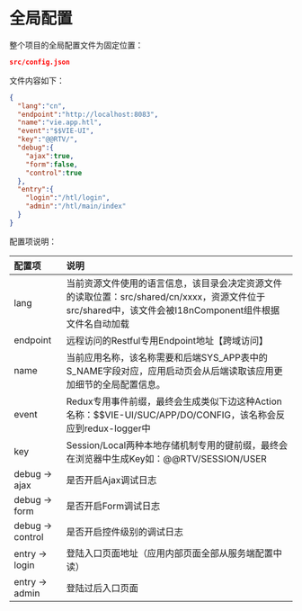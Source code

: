 # 全局配置

整个项目的全局配置文件为固定位置：

```json
src/config.json
```

文件内容如下：

```json
{
  "lang":"cn",
  "endpoint":"http://localhost:8083",
  "name":"vie.app.htl",
  "event":"$$VIE-UI",
  "key":"@@RTV/",
  "debug":{
    "ajax":true,
    "form":false,
    "control":true
  },
  "entry":{
    "login":"/htl/login",
    "admin":"/htl/main/index"
  }
}
```

配置项说明：

| 配置项 | 说明 |
| :--- | :--- |
| lang | 当前资源文件使用的语言信息，该目录会决定资源文件的读取位置：src/shared/cn/xxxx，资源文件位于src/shared中，该文件会被I18nComponent组件根据文件名自动加载 |
| endpoint | 远程访问的Restful专用Endpoint地址【跨域访问】 |
| name | 当前应用名称，该名称需要和后端SYS\_APP表中的S\_NAME字段对应，应用启动页会从后端读取该应用更加细节的全局配置信息。 |
| event | Redux专用事件前缀，最终会生成类似下边这种Action名称：$$VIE-UI/SUC/APP/DO/CONFIG，该名称会反应到redux-logger中 |
| key | Session/Local两种本地存储机制专用的键前缀，最终会在浏览器中生成Key如：@@RTV/SESSION/USER |
| debug -&gt; ajax | 是否开启Ajax调试日志 |
| debug -&gt; form | 是否开启Form调试日志 |
| debug -&gt; control | 是否开启控件级别的调试日志 |
| entry -&gt; login | 登陆入口页面地址（应用内部页面全部从服务端配置中读） |
| entry -&gt; admin | 登陆过后入口页面 |



